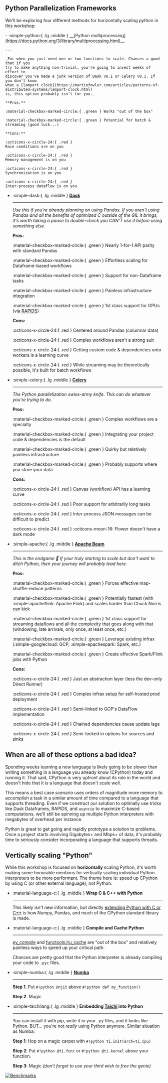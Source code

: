 ## Python Parallelization Frameworks

We'll be exploring four different methods for horizontally scaling python in this
workshop:

<div class="grid cards" markdown>
-   :simple-python:{ .lg .middle } __[Python multiprocessing](https://docs.python.org/3/library/multiprocessing.html)__

    ---

    _For when you just need one or two functions to scale. Chances a good that if you
    try to make anything non-trivial, you're going to invest weeks of effort to
    discover you've made a junk version of Dask v0.1 or Celery v0.1. If you don't know
    what a [lamport clock](https://martinfowler.com/articles/patterns-of-distributed-systems/lamport-clock.html)
    is, this option probably isn't for you._

    **Pros:**

    :material-checkbox-marked-circle:{ .green } Works "out of the box"

    :material-checkbox-marked-circle:{ .green } Potential for batch & streaming (good luck...)

    **Cons:**

    :octicons-x-circle-24:{ .red }
    Race conditions are on you

    :octicons-x-circle-24:{ .red }
    Memory management is on you

    :octicons-x-circle-24:{ .red }
    Synchronization is on you

    :octicons-x-circle-24:{ .red }
    Inter-process dataflow is on you

-   :simple-dask:{ .lg .middle } __[Dask](https://www.dask.org/)__

    ---

    _Use this if you're already planning on using Pandas. If you aren't using Pandas
and all the benefits of optimized C outside of the GIL it brings, it's worth taking a
pause to double-check you CAN'T use it before using something else._

    **Pros:**

    :material-checkbox-marked-circle:{ .green }
    Nearly 1-for-1 API parity with standard Pandas

    :material-checkbox-marked-circle:{ .green }
    Effortless scaling for Dataframe-based workflows

    :material-checkbox-marked-circle:{ .green }
    Support for non-Dataframe tasks

    :material-checkbox-marked-circle:{ .green }
    Painless infrastructure integration

    :material-checkbox-marked-circle:{ .green }
    1st class support for GPUs (via [RAPIDS](https://rapids.ai/))

    **Cons:**

    :octicons-x-circle-24:{ .red }
    Centered around Pandas (columnar data)

    :octicons-x-circle-24:{ .red }
    Complex workflows aren't a strong suit

    :octicons-x-circle-24:{ .red }
    Getting custom code & dependencies onto workers is a learning curve

    :octicons-x-circle-24:{ .red }
    While streaming may be theoretically possible, it's built for batch workflows

-   :simple-celery:{ .lg .middle } __[Celery](https://docs.celeryq.dev/en/stable/getting-started/introduction.html)__

    ---

    _The Python parallelization swiss-army knife. This can do whatever you're trying to do._

    **Pros:**

    :material-checkbox-marked-circle:{ .green }
    Complex workflows are a specialty

    :material-checkbox-marked-circle:{ .green }
    Integrating your project code & dependencies is the default

    :material-checkbox-marked-circle:{ .green }
    Quirky but relatively painless infrastructure

    :material-checkbox-marked-circle:{ .green }
    Probably supports where you store your data

    **Cons:**

    :octicons-x-circle-24:{ .red }
    Canvas (workflow) API has a learning curve

    :octicons-x-circle-24:{ .red }
    Poor support for arbitrarily long tasks

    :octicons-x-circle-24:{ .red }
    Inter-process JSON messages can be difficult to predict

    :octicons-x-circle-24:{ .red }
    :octicons-moon-16: Flower doesn't have a dark mode

-   :simple-apache:{ .lg .middle } __[Apache Beam](https://beam.apache.org/)__

    ---

    _This is the endgame :muscle: If your truly starting to scale but don't want to
    ditch Python, then your journey will probably lead here._

    **Pros:**

    :material-checkbox-marked-circle:{ .green }
    Forces effective map-shuffle-reduce patterns

    :material-checkbox-marked-circle:{ .green }
    Potentially fastest (with :simple-apacheflink: Apache Flink) and scales harder than
    Chuck Norris can kick

    :material-checkbox-marked-circle:{ .green }
    1st class support for streaming dataflows and all the complexity that goes along with
    that (windowing, late arrivals, only once, at least once, etc.)

    :material-checkbox-marked-circle:{ .green }
    Leverage existing infrax (:simple-googlecloud: GCP, :simple-apachespark: Spark, etc.)

    :material-checkbox-marked-circle:{ .green }
    Create effective Spark/Flink jobs with Python


    **Cons:**

    :octicons-x-circle-24:{ .red }
    Just an abstraction layer (less the dev-only Direct Runner)

    :octicons-x-circle-24:{ .red }
    Complex infrax setup for self-hosted prod deployment

    :octicons-x-circle-24:{ .red }
    Semi-linked to GCP's DataFlow implementation

    :octicons-x-circle-24:{ .red }
    Chained dependencies cause update lags

    :octicons-x-circle-24:{ .red }
    Semi-locked in options for sources and sinks

</div>


## When are all of these options a bad idea?

Spending weeks learning a new language is likely going to be slower than writing
something in a language you already know (CPython) today and running it. That said,
CPython is very upfront about its role in the world and doesn't hide that it is a
language that doesn't scale well.

This means a best case scenario uses orders of magnitude more memory to accomplish a
task in a similar amount of time compared to a language that supports threading. Even if
we construct our solution to optimally use tricks like Dask Dataframes, RAPIDS, and
`asyncio` to maximize C-based computations, we'll still be spinning up multiple Python
interpreters with megabytes of overhead per instance.

Python is great to get going and rapidly prototype a solution to problems. Once a
project starts involving Gigabytes+ and Mbps+ of data, it's probably time to seriously
consider incorporating a language that supports threads.

## Vertically scaling "Python"

While this workshop is focused on **horizontally** scaling Python, it's worth making
some honorable mentions for vertically scaling individual Python interpreters to be
more performant. The theme here is: speed up CPython by using C (or other external
language), not Python.

<div class="grid cards" markdown>

-   :material-language-c:{ .lg .middle } __Wrap C & C++ with Python__

    ---

    This likely isn't new information, but directly [extending Python with C or C++](https://docs.python.org/3/extending/extending.html)
    is how Numpy, Pandas, and much of the CPython standard library is made.

-   :material-language-c:{ .lg .middle } __Compile and Cache Python__

    ---

    [py_compile](https://docs.python.org/3/library/py_compile.html) and
    [functools.lru_cache](https://docs.python.org/3/library/functools.html)
    are "out of the box" and relatively painless ways to speed up your critical path.

    Chances are pretty good that the Python interpreter is already compiling your code
    to `.pyc` files.

-   :simple-numba:{ .lg .middle } __[Numba](https://numba.pydata.org/)__

    ---

    **Step 1**. Put `#!python @njit` above `#!python def my_function()`

    **Step 2**. Magic

-   :simple-taichilang:{ .lg .middle } __Embedding [Taichi](https://www.taichi-lang.org/) into Python__

    ---

    You can install it with pip, write it in your `.py` files, and it looks like Python.
    BUT... you're not _really_ using Python anymore. Similar situation as Numba:

    **Step 1**: Hop on a magic carpet with `#!python ti.init(arch=ti.cpu)`

    **Step 2**: Put `#!python @ti.func` or `#!python @ti.kernel` above your function.

    **Step 3**: Magic _(don't forget to use your third wish to free the genie)_

</div>

[![Benchmarks](2_images/benchmark_numba_cuda_taichi.png)](https://docs.taichi-lang.org/blog/taichi-compared-to-cub-cupy-numba)